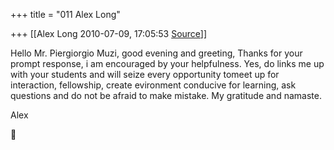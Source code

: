 +++
title = "011 Alex Long"

+++
[[Alex Long	2010-07-09, 17:05:53 [Source](https://groups.google.com/g/samskrita/c/hjxiZE-q9XM)]]



Hello Mr. Piergiorgio Muzi, good evening and greeting, Thanks for your prompt response, i am encouraged by your helpfulness. Yes, do links me up with your students and will seize every opportunity tomeet up for interaction, fellowship, create evironment conducive for learning, ask questions and do not be afraid to make mistake. My gratitude and namaste.



Alex  
  



